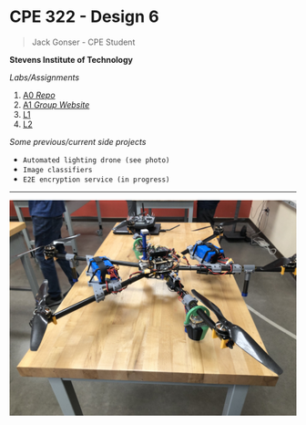 # CPE 322 - Design 6

> Jack Gonser - CPE Student

**Stevens Institute of Technology**

*Labs/Assignments*
1. [A0 *Repo*](https://github.com/PhysicsAreBad/d6)
2. [A1 *Group Website*](https://sites.google.com/stevens.edu/cpe-322-group-2/home/)
3. [L1](/)
4. [L2](/l2)

*Some previous/current side projects*
- `Automated lighting drone (see photo)`
- `Image classifiers`
- `E2E encryption service (in progress)`

---
![Drone](image.jpg)
